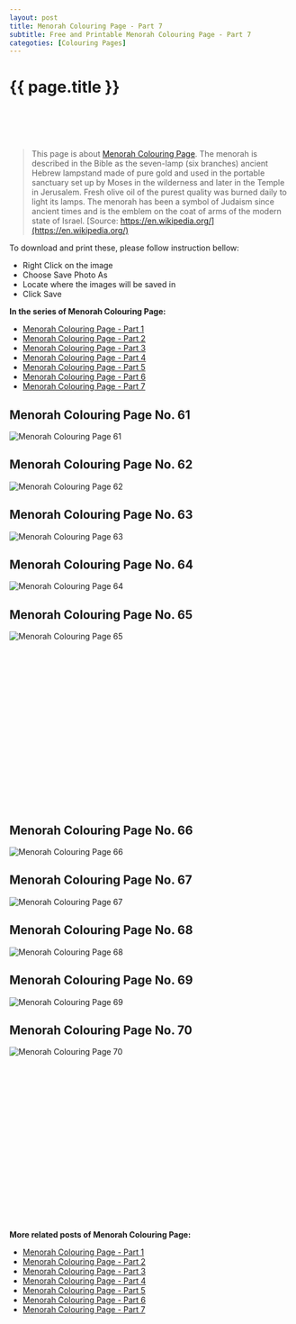 ```yaml
---
layout: post
title: Menorah Colouring Page - Part 7
subtitle: Free and Printable Menorah Colouring Page - Part 7
categoties: [Colouring Pages]
---
```

{{ page.title }}
================
<script async src="//pagead2.googlesyndication.com/pagead/js/adsbygoogle.js"></script><!-- UnderTitleAds --> <ins class="adsbygoogle" style="display:inline-block;width:468px;height:60px" data-ad-client="ca-pub-6753140515841889" data-ad-slot="4010138290"></ins><script> (adsbygoogle = window.adsbygoogle || []).push({}); </script>

> This page is about [Menorah Colouring Page](https://freecoloringpages.github.io/). The menorah is described in the Bible as the seven-lamp (six branches) ancient Hebrew lampstand made of pure gold and used in the portable sanctuary set up by Moses in the wilderness and later in the Temple in Jerusalem. Fresh olive oil of the purest quality was burned daily to light its lamps. The menorah has been a symbol of Judaism since ancient times and is the emblem on the coat of arms of the modern state of Israel. [Source: https://en.wikipedia.org/](https://en.wikipedia.org/)

To download and print these, please follow instruction bellow:
* Right Click on the image 
* Choose Save Photo As 
* Locate where the images will be saved in 
* Click Save

**In the series of Menorah Colouring Page:**

* [Menorah Colouring Page - Part 1](https://freecoloringpages.github.io/2017/12/05/Menorah-Colouring-Page-part-1.html)
* [Menorah Colouring Page - Part 2](https://freecoloringpages.github.io/2017/12/05/Menorah-Colouring-Page-part-2.html)
* [Menorah Colouring Page - Part 3](https://freecoloringpages.github.io/2017/12/05/Menorah-Colouring-Page-part-3.html)
* [Menorah Colouring Page - Part 4](https://freecoloringpages.github.io/2017/12/05/Menorah-Colouring-Page-part-4.html)
* [Menorah Colouring Page - Part 5](https://freecoloringpages.github.io/2017/12/05/Menorah-Colouring-Page-part-5.html)
* [Menorah Colouring Page - Part 6](https://freecoloringpages.github.io/2017/12/05/Menorah-Colouring-Page-part-6.html)
* [Menorah Colouring Page - Part 7](https://freecoloringpages.github.io/2017/12/05/Menorah-Colouring-Page-part-7.html)

## Menorah Colouring Page No. 61
![Menorah Colouring Page 61](https://freecoloringpages.github.io/img3/Menorah-Colouring-Page%20(61).jpg "Menorah Colouring Page 61")

## Menorah Colouring Page No. 62
![Menorah Colouring Page 62](https://freecoloringpages.github.io/img3/Menorah-Colouring-Page%20(62).jpg "Menorah Colouring Page 62")

## Menorah Colouring Page No. 63
![Menorah Colouring Page 63](https://freecoloringpages.github.io/img3/Menorah-Colouring-Page%20(63).jpg "Menorah Colouring Page 63")

## Menorah Colouring Page No. 64
![Menorah Colouring Page 64](https://freecoloringpages.github.io/img3/Menorah-Colouring-Page%20(64).jpg "Menorah Colouring Page 64")

## Menorah Colouring Page No. 65
![Menorah Colouring Page 65](https://freecoloringpages.github.io/img3/Menorah-Colouring-Page%20(65).jpg "Menorah Colouring Page 65")

<script async src="//pagead2.googlesyndication.com/pagead/js/adsbygoogle.js"></script><!-- Texxtonly --><ins class="adsbygoogle" style="display:inline-block;width:336px;height:280px" data-ad-client="ca-pub-6753140515841889" data-ad-slot="3207852233"></ins><script>(adsbygoogle = window.adsbygoogle || []).push({}); </script>

## Menorah Colouring Page No. 66
![Menorah Colouring Page 66](https://freecoloringpages.github.io/img3/Menorah-Colouring-Page%20(66).jpg "Menorah Colouring Page 66")

## Menorah Colouring Page No. 67
![Menorah Colouring Page 67](https://freecoloringpages.github.io/img3/Menorah-Colouring-Page%20(67).jpg "Menorah Colouring Page 67")

## Menorah Colouring Page No. 68
![Menorah Colouring Page 68](https://freecoloringpages.github.io/img3/Menorah-Colouring-Page%20(68).jpg "Menorah Colouring Page 68")

## Menorah Colouring Page No. 69
![Menorah Colouring Page 69](https://freecoloringpages.github.io/img3/Menorah-Colouring-Page%20(69).jpg "Menorah Colouring Page 69")

## Menorah Colouring Page No. 70
![Menorah Colouring Page 70](https://freecoloringpages.github.io/img3/Menorah-Colouring-Page%20(70).jpg "Menorah Colouring Page 70")

<script async src="//pagead2.googlesyndication.com/pagead/js/adsbygoogle.js"></script><!-- Texxtonly --><ins class="adsbygoogle" style="display:inline-block;width:336px;height:280px" data-ad-client="ca-pub-6753140515841889" data-ad-slot="3207852233"></ins><script>(adsbygoogle = window.adsbygoogle || []).push({}); </script>

**More related posts of Menorah Colouring Page:**

* [Menorah Colouring Page - Part 1](https://freecoloringpages.github.io/2017/12/05/Menorah-Colouring-Page-part-1.html)
* [Menorah Colouring Page - Part 2](https://freecoloringpages.github.io/2017/12/05/Menorah-Colouring-Page-part-2.html)
* [Menorah Colouring Page - Part 3](https://freecoloringpages.github.io/2017/12/05/Menorah-Colouring-Page-part-3.html)
* [Menorah Colouring Page - Part 4](https://freecoloringpages.github.io/2017/12/05/Menorah-Colouring-Page-part-4.html)
* [Menorah Colouring Page - Part 5](https://freecoloringpages.github.io/2017/12/05/Menorah-Colouring-Page-part-5.html)
* [Menorah Colouring Page - Part 6](https://freecoloringpages.github.io/2017/12/05/Menorah-Colouring-Page-part-6.html)
* [Menorah Colouring Page - Part 7](https://freecoloringpages.github.io/2017/12/05/Menorah-Colouring-Page-part-7.html)

